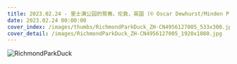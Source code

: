 ```yaml
---
title: 2023.02.24 - 里士满公园的鸳鸯，伦敦，英国 (© Oscar Dewhurst/Minden Pictures)
date: 2023.02.24 00:00:00
cover_index: /images/thumbs/RichmondParkDuck_ZH-CN4956127005_533x300.jpg
cover_detail: /images/RichmondParkDuck_ZH-CN4956127005_1920x1080.jpg
---
```


![RichmondParkDuck](/images/RichmondParkDuck_ZH-CN4956127005_1920x1080.jpg)
